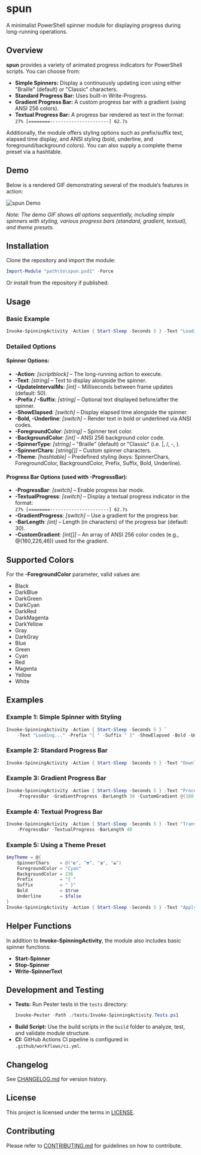 # spun

A minimalist PowerShell spinner module for displaying progress during long-running operations.

## Overview

**spun** provides a variety of animated progress indicators for PowerShell scripts. You can choose from:

- **Simple Spinners:** Display a continuously updating icon using either "Braille" (default) or "Classic" characters.
- **Standard Progress Bar:** Uses built-in Write-Progress.
- **Gradient Progress Bar:** A custom progress bar with a gradient (using ANSI 256 colors).
- **Textual Progress Bar:** A progress bar rendered as text in the format:  
  `27% [========----------------------] 62.7s`

Additionally, the module offers styling options such as prefix/suffix text, elapsed time display, and ANSI styling (bold, underline, and foreground/background colors). You can also supply a complete theme preset via a hashtable.

## Demo

Below is a rendered GIF demonstrating several of the module’s features in action:

![spun Demo](demo.gif)

*Note: The demo GIF shows all options sequentially, including simple spinners with styling, various progress bars (standard, gradient, textual), and theme presets.*

## Installation

Clone the repository and import the module:

```powershell
Import-Module "path\to\spun.psd1" -Force
```

Or install from the repository if published.

## Usage

### Basic Example

```powershell
Invoke-SpinningActivity -Action { Start-Sleep -Seconds 5 } -Text "Loading..."
```

### Detailed Options

#### Spinner Options:
- **-Action**: *[scriptblock]* – The long-running action to execute.
- **-Text**: *[string]* – Text to display alongside the spinner.
- **-UpdateIntervalMs**: *[int]* – Milliseconds between frame updates (default: 50).
- **-Prefix / -Suffix**: *[string]* – Optional text displayed before/after the spinner.
- **-ShowElapsed**: *[switch]* – Display elapsed time alongside the spinner.
- **-Bold, -Underline**: *[switch]* – Render text in bold or underlined via ANSI codes.
- **-ForegroundColor**: *[string]* – Spinner text color.
- **-BackgroundColor**: *[int]* – ANSI 256 background color code.
- **-SpinnerType**: *[string]* – "Braille" (default) or "Classic" (i.e. |, /, -, \).
- **-SpinnerChars**: *[string[]]* – Custom spinner characters.
- **-Theme**: *[hashtable]* – Predefined styling (keys: SpinnerChars, ForegroundColor, BackgroundColor, Prefix, Suffix, Bold, Underline).

#### Progress Bar Options (used with -ProgressBar):
- **-ProgressBar**: *[switch]* – Enable progress bar mode.
- **-TextualProgress**: *[switch]* – Display a textual progress indicator in the format:  
  `27% [========----------------------] 62.7s`
- **-GradientProgress**: *[switch]* – Use a gradient for the progress bar.
- **-BarLength**: *[int]* – Length (in characters) of the progress bar (default: 30).
- **-CustomGradient**: *[int[]]* – An array of ANSI 256 color codes (e.g., @(160,226,46)) used for the gradient.

## Supported Colors

For the **-ForegroundColor** parameter, valid values are:
- Black  
- DarkBlue  
- DarkGreen  
- DarkCyan  
- DarkRed  
- DarkMagenta  
- DarkYellow  
- Gray  
- DarkGray  
- Blue  
- Green  
- Cyan  
- Red  
- Magenta  
- Yellow  
- White  

## Examples

### Example 1: Simple Spinner with Styling

```powershell
Invoke-SpinningActivity -Action { Start-Sleep -Seconds 5 } `
    -Text "Loading..." -Prefix "[ " -Suffix " ]" -ShowElapsed -Bold -Underline -ForegroundColor Green
```

### Example 2: Standard Progress Bar

```powershell
Invoke-SpinningActivity -Action { Start-Sleep -Seconds 5 } -Text "Downloading files..." -ProgressBar
```

### Example 3: Gradient Progress Bar

```powershell
Invoke-SpinningActivity -Action { Start-Sleep -Seconds 5 } -Text "Processing data..." `
    -ProgressBar -GradientProgress -BarLength 30 -CustomGradient @(160,226,46)
```

### Example 4: Textual Progress Bar

```powershell
Invoke-SpinningActivity -Action { Start-Sleep -Seconds 5 } -Text "Transferring..." `
    -ProgressBar -TextualProgress -BarLength 40
```

### Example 5: Using a Theme Preset

```powershell
$myTheme = @{
    SpinnerChars    = @("◐", "◓", "◑", "◒")
    ForegroundColor = "Cyan"
    BackgroundColor = 236
    Prefix          = "{ "
    Suffix          = " }"
    Bold            = $true
    Underline       = $false
}
Invoke-SpinningActivity -Action { Start-Sleep -Seconds 5 } -Text "Applying theme..." -Theme $myTheme
```

## Helper Functions

In addition to **Invoke-SpinningActivity**, the module also includes basic spinner functions:
- **Start-Spinner**
- **Stop-Spinner**
- **Write-SpinnerText**

## Development and Testing

- **Tests:** Run Pester tests in the `tests` directory:
  ```powershell
  Invoke-Pester -Path ./tests/Invoke-SpinningActivity.Tests.ps1
  ```
- **Build Script:** Use the build scripts in the `build` folder to analyze, test, and validate module structure.
- **CI:** GitHub Actions CI pipeline is configured in `.github/workflows/ci.yml`.

## Changelog

See [CHANGELOG.md](./CHANGELOG.md) for version history.

## License

This project is licensed under the terms in [LICENSE](./LICENSE).

## Contributing

Please refer to [CONTRIBUTING.md](./CONTRIBUTING.md) for guidelines on how to contribute.
